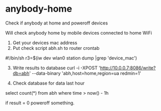 # anybody-home
Check if anybody at home and poweroff devices


Will check anybody home by mobile devices connected to home WiFi

1. Get your devices mac address
2. Put check script abh.sh to router crontab

#!/bin/sh
r3=$(iw dev wlan0 station dump |grep 'device_mac')

3. Write results to database
curl -i -XPOST 'http://10.0.0.7:8086/write?db=abh' --data-binary 'abh,host=home,region=ua redmin=1'

4. Check database for data last hour

select count(*) from abh where time > now() - 1h

if result = 0 poweroff something.

